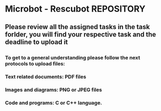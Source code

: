 # Microbot - Rescubot REPOSITORY

## Please review all the assigned tasks in the task forlder, you will find your respective task and the deadline to upload it
##
##
### To get to a general understanding please follow the next protocols to upload files:
### Text related documents: PDF files
### Images and diagrams: PNG or JPEG files
### Code and programs: C or C++ language.
